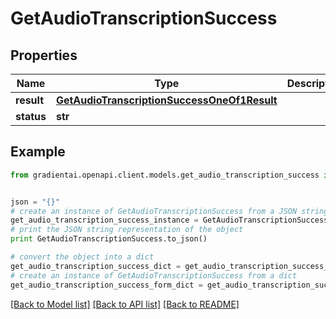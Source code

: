 # GetAudioTranscriptionSuccess


## Properties
Name | Type | Description | Notes
------------ | ------------- | ------------- | -------------
**result** | [**GetAudioTranscriptionSuccessOneOf1Result**](GetAudioTranscriptionSuccessOneOf1Result.md) |  | 
**status** | **str** |  | 

## Example

```python
from gradientai.openapi.client.models.get_audio_transcription_success import GetAudioTranscriptionSuccess


json = "{}"
# create an instance of GetAudioTranscriptionSuccess from a JSON string
get_audio_transcription_success_instance = GetAudioTranscriptionSuccess.from_json(json)
# print the JSON string representation of the object
print GetAudioTranscriptionSuccess.to_json()

# convert the object into a dict
get_audio_transcription_success_dict = get_audio_transcription_success_instance.to_dict()
# create an instance of GetAudioTranscriptionSuccess from a dict
get_audio_transcription_success_form_dict = get_audio_transcription_success.from_dict(get_audio_transcription_success_dict)
```
[[Back to Model list]](../README.md#documentation-for-models) [[Back to API list]](../README.md#documentation-for-api-endpoints) [[Back to README]](../README.md)


